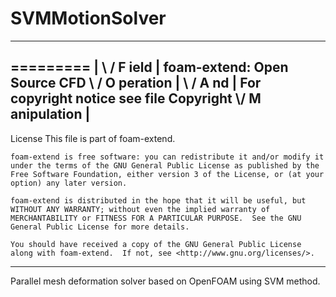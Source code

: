 # SVMMotionSolver

---------------------------------------------------------------------------
  =========                 |
  \\      /  F ield         | foam-extend: Open Source CFD
   \\    /   O peration     |
    \\  /    A nd           | For copyright notice see file Copyright
     \\/     M anipulation  |
----------------------------------------------------------------------------
License
    This file is part of foam-extend.

    foam-extend is free software: you can redistribute it and/or modify it
    under the terms of the GNU General Public License as published by the
    Free Software Foundation, either version 3 of the License, or (at your
    option) any later version.

    foam-extend is distributed in the hope that it will be useful, but
    WITHOUT ANY WARRANTY; without even the implied warranty of
    MERCHANTABILITY or FITNESS FOR A PARTICULAR PURPOSE.  See the GNU
    General Public License for more details.

    You should have received a copy of the GNU General Public License
    along with foam-extend.  If not, see <http://www.gnu.org/licenses/>.

---------------------------------------------------------------------------

Parallel mesh deformation solver based on OpenFOAM using SVM method.
